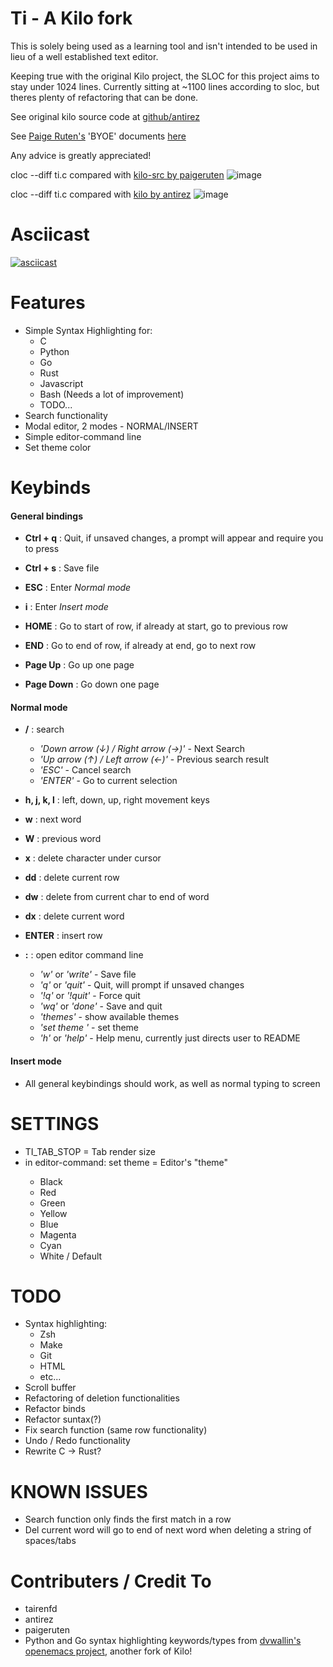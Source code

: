 Ti - A Kilo fork
====================================

This is solely being used as a learning tool and isn't intended to be used in lieu of a well established
text editor.

Keeping true with the original Kilo project, the SLOC for this project aims to stay under 1024 lines.
Currently sitting at ~1100 lines according to sloc, but theres plenty of refactoring that can be done.

See original kilo source code at [github/antirez](https://github.com/antirez/kilo "Kilo Text Editor")

See [Paige Ruten's](https://github.com/paigeruten "paigeruten") 'BYOE' documents [here](https://viewsourcecode.org/snaptoken/kilo/02.enteringRawMode.html "Build Your Own Editor")

Any advice is greatly appreciated!

cloc --diff  ti.c compared with [kilo-src by paigeruten](https://github.com/snaptoken/kilo-src/blob/master/kilo.c)
![image](https://user-images.githubusercontent.com/71906074/178766002-fd8a31a8-7931-4429-b1c1-42996605b34a.png)

cloc --diff  ti.c compared with [kilo by antirez](https://github.com/antirez/kilo/blob/master/kilo.c)
![image](https://user-images.githubusercontent.com/71906074/178768579-571798d0-8f82-474f-b34c-c49e28a734b5.png)

Asciicast
=========

[![asciicast](https://asciinema.org/a/mQMB04FYcA8uVQxpkHmbkgl4L.svg)](https://asciinema.org/a/mQMB04FYcA8uVQxpkHmbkgl4L)

Features
========

- Simple Syntax Highlighting for:
    - C
    - Python
    - Go
    - Rust
    - Javascript
    - Bash (Needs a lot of improvement)
    - TODO...
- Search functionality
- Modal editor, 2 modes - NORMAL/INSERT
- Simple editor-command line
- Set theme color

Keybinds
========

#### General bindings

- **Ctrl + q** : Quit, if unsaved changes, a prompt will appear and require you to press <ENTER> 

- **Ctrl + s** : Save file

- **ESC** : Enter *Normal mode*
- **i** : Enter *Insert mode*

- **HOME** : Go to start of row, if already at start, go to previous row
- **END** : Go to end of row, if already at end, go to next row

- **Page Up** : Go up one page
- **Page Down** : Go down one page

#### Normal mode

- **/** : search
    - *'Down arrow (↓) / Right arrow (→)'* - Next Search
    - *'Up arrow (↑) / Left arrow (←)'* - Previous search result
    - *'ESC'* - Cancel search
    - *'ENTER'* - Go to current selection

- **h, j, k, l** : left, down, up, right movement keys

- **w** : next word
- **W** : previous word

- **x** : delete character under cursor
- **dd** : delete current row
- **dw** : delete from current char to end of word
- **dx** : delete current word
- **ENTER** : insert row

- **:** : open editor command line
    - *'w'* or *'write'* - Save file
    - *'q'* or *'quit'* - Quit, will prompt if unsaved changes
    - *'!q'* or *'!quit'* - Force quit
    - *'wq'* or *'done'* - Save and quit
    - *'themes'* - show available themes
    - *'set theme <color>'* - set theme
    - *'h'* or *'help'* - Help menu, currently just directs user to README

#### Insert mode

- All general keybindings should work, as well as normal typing to screen

SETTINGS
========
- TI_TAB_STOP = Tab render size
- in editor-command: set theme <color> = Editor's "theme"
    - Black
    - Red
    - Green
    - Yellow
    - Blue
    - Magenta
    - Cyan
    - White / Default

TODO
====

- Syntax highlighting:
    - Zsh
    - Make
    - Git
    - HTML
    - etc...
- Scroll buffer
- Refactoring of deletion functionalities
- Refactor binds
- Refactor suntax(?)
- Fix search function (same row functionality)
- Undo / Redo functionality
- Rewrite C -> Rust?

KNOWN ISSUES
============
- Search function only finds the first match in a row
- Del current word will go to end of next word when
deleting a string of spaces/tabs

Contributers / Credit To
========================

- tairenfd
- antirez
- paigeruten
- Python and Go syntax highlighting keywords/types from 
[dvwallin's](https://github.com/dvwallin) 
[openemacs project](https://github.com/dvwallin/openemacs), another fork of Kilo!
